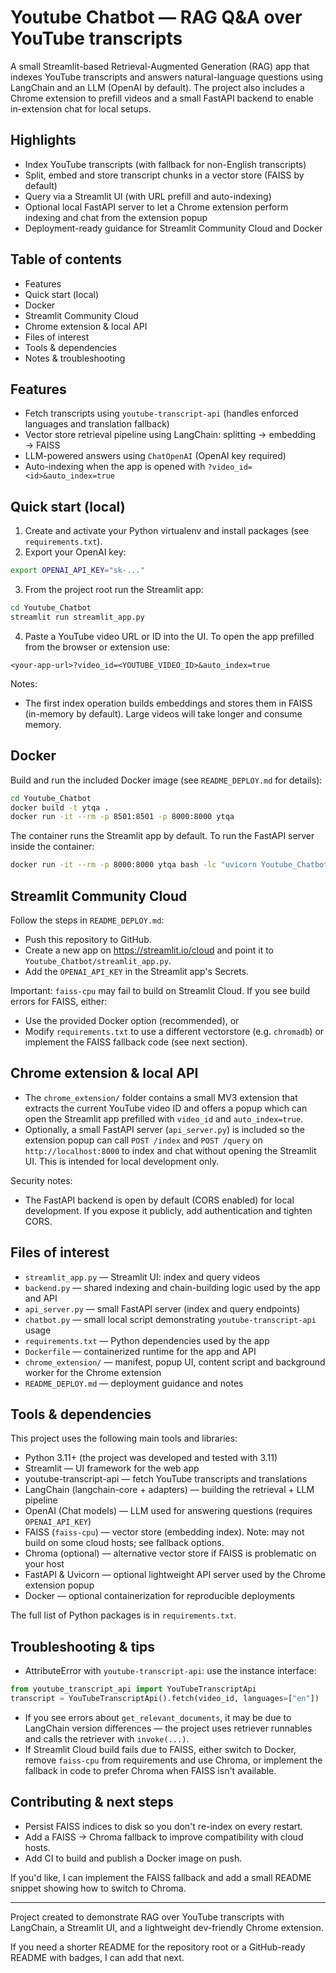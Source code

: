 # Youtube Chatbot — RAG Q&A over YouTube transcripts

A small Streamlit-based Retrieval-Augmented Generation (RAG) app that indexes YouTube transcripts and answers natural-language questions using LangChain and an LLM (OpenAI by default). The project also includes a Chrome extension to prefill videos and a small FastAPI backend to enable in-extension chat for local setups.

## Highlights
- Index YouTube transcripts (with fallback for non-English transcripts)
- Split, embed and store transcript chunks in a vector store (FAISS by default)
- Query via a Streamlit UI (with URL prefill and auto-indexing)
- Optional local FastAPI server to let a Chrome extension perform indexing and chat from the extension popup
- Deployment-ready guidance for Streamlit Community Cloud and Docker

## Table of contents
- Features
- Quick start (local)
- Docker
- Streamlit Community Cloud
- Chrome extension & local API
- Files of interest
- Tools & dependencies
- Notes & troubleshooting

## Features
- Fetch transcripts using `youtube-transcript-api` (handles enforced languages and translation fallback)
- Vector store retrieval pipeline using LangChain: splitting → embedding → FAISS
- LLM-powered answers using `ChatOpenAI` (OpenAI key required)
- Auto-indexing when the app is opened with `?video_id=<id>&auto_index=true`

## Quick start (local)
1. Create and activate your Python virtualenv and install packages (see `requirements.txt`).
2. Export your OpenAI key:

```bash
export OPENAI_API_KEY="sk-..."
```

3. From the project root run the Streamlit app:

```bash
cd Youtube_Chatbot
streamlit run streamlit_app.py
```

4. Paste a YouTube video URL or ID into the UI. To open the app prefilled from the browser or extension use:

```
<your-app-url>?video_id=<YOUTUBE_VIDEO_ID>&auto_index=true
```

Notes:
- The first index operation builds embeddings and stores them in FAISS (in-memory by default). Large videos will take longer and consume memory.

## Docker
Build and run the included Docker image (see `README_DEPLOY.md` for details):

```bash
cd Youtube_Chatbot
docker build -t ytqa .
docker run -it --rm -p 8501:8501 -p 8000:8000 ytqa
```

The container runs the Streamlit app by default. To run the FastAPI server inside the container:

```bash
docker run -it --rm -p 8000:8000 ytqa bash -lc "uvicorn Youtube_Chatbot.api_server:app --host 0.0.0.0 --port 8000"
```

## Streamlit Community Cloud
Follow the steps in `README_DEPLOY.md`:

- Push this repository to GitHub.
- Create a new app on https://streamlit.io/cloud and point it to `Youtube_Chatbot/streamlit_app.py`.
- Add the `OPENAI_API_KEY` in the Streamlit app's Secrets.

Important: `faiss-cpu` may fail to build on Streamlit Cloud. If you see build errors for FAISS, either:

- Use the provided Docker option (recommended), or
- Modify `requirements.txt` to use a different vectorstore (e.g. `chromadb`) or implement the FAISS fallback code (see next section).

## Chrome extension & local API
- The `chrome_extension/` folder contains a small MV3 extension that extracts the current YouTube video ID and offers a popup which can open the Streamlit app prefilled with `video_id` and `auto_index=true`.
- Optionally, a small FastAPI server (`api_server.py`) is included so the extension popup can call `POST /index` and `POST /query` on `http://localhost:8000` to index and chat without opening the Streamlit UI. This is intended for local development only.

Security notes:
- The FastAPI backend is open by default (CORS enabled) for local development. If you expose it publicly, add authentication and tighten CORS.

## Files of interest
- `streamlit_app.py` — Streamlit UI: index and query videos
- `backend.py` — shared indexing and chain-building logic used by the app and API
- `api_server.py` — small FastAPI server (index and query endpoints)
- `chatbot.py` — small local script demonstrating `youtube-transcript-api` usage
- `requirements.txt` — Python dependencies used by the app
- `Dockerfile` — containerized runtime for the app and API
- `chrome_extension/` — manifest, popup UI, content script and background worker for the Chrome extension
- `README_DEPLOY.md` — deployment guidance and notes

## Tools & dependencies
This project uses the following main tools and libraries:

- Python 3.11+ (the project was developed and tested with 3.11)
- Streamlit — UI framework for the web app
- youtube-transcript-api — fetch YouTube transcripts and translations
- LangChain (langchain-core + adapters) — building the retrieval + LLM pipeline
- OpenAI (Chat models) — LLM used for answering questions (requires `OPENAI_API_KEY`)
- FAISS (`faiss-cpu`) — vector store (embedding index). Note: may not build on some cloud hosts; see fallback options.
- Chroma (optional) — alternative vector store if FAISS is problematic on your host
- FastAPI & Uvicorn — optional lightweight API server used by the Chrome extension popup
- Docker — optional containerization for reproducible deployments

The full list of Python packages is in `requirements.txt`.

## Troubleshooting & tips
- AttributeError with `youtube-transcript-api`: use the instance interface:

```py
from youtube_transcript_api import YouTubeTranscriptApi
transcript = YouTubeTranscriptApi().fetch(video_id, languages=["en"])
```

- If you see errors about `get_relevant_documents`, it may be due to LangChain version differences — the project uses retriever runnables and calls the retriever with `invoke(...)`.
- If Streamlit Cloud build fails due to FAISS, either switch to Docker, remove `faiss-cpu` from requirements and use Chroma, or implement the fallback in code to prefer Chroma when FAISS isn't available.

## Contributing & next steps
- Persist FAISS indices to disk so you don't re-index on every restart.
- Add a FAISS → Chroma fallback to improve compatibility with cloud hosts.
- Add CI to build and publish a Docker image on push.

If you'd like, I can implement the FAISS fallback and add a small README snippet showing how to switch to Chroma.

---
Project created to demonstrate RAG over YouTube transcripts with LangChain, a Streamlit UI, and a lightweight dev-friendly Chrome extension.

If you need a shorter README for the repository root or a GitHub-ready README with badges, I can add that next.
